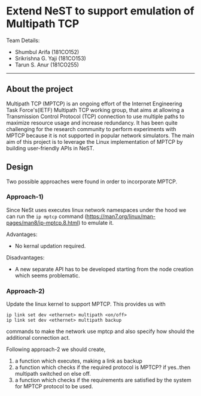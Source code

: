 # Extend NeST to support emulation of Multipath TCP
Team Details:
- Shumbul Arifa (181CO152)
- Srikrishna G. Yaji (181CO153)
- Tarun S. Anur (181CO255)

<hr>

## About the project
Multipath TCP (MPTCP) is an ongoing effort of the Internet Engineering Task Force's(IETF) Multipath TCP working group, that aims at allowing a Transmission Control Protocol (TCP) connection to use multiple paths to maximize resource usage and increase
redundancy. 
It has been quite challenging for the research community to perform experiments with MPTCP because it is not supported in popular network simulators. 
The main aim of this project is to leverage the Linux implementation of MPTCP by building user-friendly APIs in NeST.

## Design
Two possible approaches were found in order to incorporate MPTCP.

### Approach-1)
Since NeSt uses executes linux network namespaces under the hood we can run the ```ip mptcp``` command (https://man7.org/linux/man-pages/man8/ip-mptcp.8.html) to emulate it. 

Advantages:
- No kernal updation required.

Disadvantages:
- A new separate API has to be developed starting from the node creation which seems problematic.

### Approach-2)
Update the linux kernel to support MPTCP.
This provides us with 
```
ip link set dev <ethernet> multipath <on/off> 
ip link set dev <ethernet> multipath backup
```
commands to make the network use mptcp and also specify how should the additional connection act.

Following approach-2 we should create, 
1. a function which executes, making a link as backup
2. a function which checks if the required protocol is MPTCP? if yes..then multipath switched on else off.
3. a function which checks if the requirements are satisfied by the system for MPTCP protocol to be used. 

